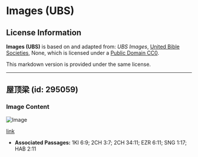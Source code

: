 # Images (UBS)

## License Information

**Images (UBS)** is based on and adapted from: _UBS Images_, [United Bible Societies](https://unitedbiblesocieties.org/), None, which is licensed under a [Public Domain CC0](https://creativecommons.org/public-domain/cc0/).

This markdown version is provided under the same license.



--------------------------------

## 屋顶梁 (id: 295059)

### Image Content

![Image](https://cdn.aquifer.bible/aquifer-content/resources/Media/WEB-0408_roof_beam_en.jpg)

[link](https://cdn.aquifer.bible/aquifer-content/resources/Media/WEB-0408_roof_beam_en.jpg)

* **Associated Passages:** 1KI 6:9; 2CH 3:7; 2CH 34:11; EZR 6:11; SNG 1:17; HAB 2:11

